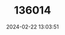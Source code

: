 ---
title: "136014"
category: "Xenopus victorianus"
draft: false
date: 2024-02-22 13:03:51
languages:
  English: ["Lake Victoria Clawed Frog", "Mwanza Frog"]
---